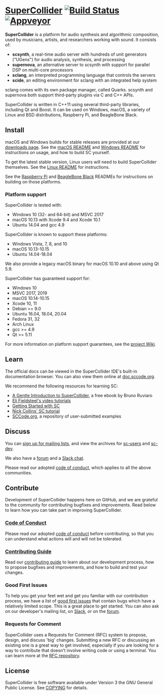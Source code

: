 [SuperCollider](https://supercollider.github.io/) [![Build Status](https://travis-ci.org/supercollider/supercollider.svg?branch=develop)](https://travis-ci.org/supercollider/supercollider) [![Appveyor](https://ci.appveyor.com/api/projects/status/github/supercollider/supercollider?branch=develop&svg=true)](https://ci.appveyor.com/project/supercollider/supercollider)
=========================

**SuperCollider** is a platform for audio synthesis and algorithmic composition, used by musicians, artists, and researchers working with sound. It consists of:

- **scsynth**, a real-time audio server with hundreds of unit generators ("UGens") for audio analysis, synthesis, and processing
- **supernova**, an alternative server to scsynth with support for parallel DSP on multi-core processors
- **sclang**, an interpreted programming language that controls the servers
- **scide**, an editing environment for sclang with an integrated help system

sclang comes with its own package manager, called Quarks. scsynth and supernova both support third-party plugins via C and C++ APIs.

SuperCollider is written in C++11 using several third-party libraries, including Qt and Boost. It can be used on Windows, macOS, a variety of Linux and BSD distributions, Raspberry Pi, and BeagleBone Black.

Install
-------

macOS and Windows builds for stable releases are provided at our [downloads page][downloads page]. See the [macOS README](README_MACOS.md) and [Windows README](README_WINDOWS.md) for instructions on usage, and how to build SC yourself.

To get the latest stable version, Linux users will need to build SuperCollider themselves. See the [Linux README](README_LINUX.md) for instructions.

See the [Raspberry Pi](README_RASPBERRY_PI.md) and [BeagleBone Black](README_BEAGLEBONE_BLACK.md) READMEs for instructions on building on those platforms.

[downloads page]: https://supercollider.github.io/download

### Platform support

SuperCollider is tested with:
- Windows 10 (32- and 64-bit) and MSVC 2017
- macOS 10.13 with Xcode 9.4 and Xcode 10.1
- Ubuntu 14.04 and gcc 4.9

SuperCollider is known to support these platforms:
- Windows Vista, 7, 8, and 10
- macOS 10.13-10.15
- Ubuntu 14.04-18.04

We also provide a legacy macOS binary for macOS 10.10 and above using Qt 5.9.

SuperCollider has guaranteed support for:
- Windows 10
- MSVC 2017, 2019
- macOS 10.14-10.15
- Xcode 10, 11
- Debian >= 9.0
- Ubuntu 16.04, 18.04, 20.04
- Fedora 31, 32
- Arch Linux
- gcc >= 4.9
- Qt >= 5.11

For more information on platform support guarantees, see the [project
Wiki](https://github.com/supercollider/supercollider/wiki/Platform-Support).

Learn
-----

The official docs can be viewed in the SuperCollider IDE's built-in documentation browser. You can also view them online at [doc.sccode.org](http://doc.sccode.org/).

We recommend the following resources for learning SC:

- [A Gentle Introduction to SuperCollider](https://works.bepress.com/bruno-ruviaro/3/), a free ebook by Bruno Ruviaro
- [Eli Fieldsteel's video tutorials](https://www.youtube.com/playlist?list=PLPYzvS8A_rTaNDweXe6PX4CXSGq4iEWYC)
- [Getting Started with SC](http://doc.sccode.org/Tutorials/Getting-Started/00-Getting-Started-With-SC.html)
- [Nick Collins' SC tutorial](https://composerprogrammer.com/teaching/supercollider/sctutorial/tutorial.html)
- [SCCode.org](http://sccode.org/), a repository of user-submitted examples

Discuss
-------

You can [sign up for mailing lists][list signup], and view the archives for [sc-users][sc-users archives] and [sc-dev][sc-dev archives].

We also have a [forum][Discourse] and a [Slack chat][Slack].

Please read our adopted [code of conduct](CODE_OF_CONDUCT.md), which applies to all the above communities.

[list signup]: http://www.birmingham.ac.uk/facilities/ea-studios/research/supercollider/mailinglist.aspx
[sc-users archives]: https://www.listarc.bham.ac.uk/lists/sc-users/
[sc-dev archives]: https://www.listarc.bham.ac.uk/lists/sc-dev/
[Discourse]: https://scsynth.org/
[Slack]: https://join.slack.com/t/scsynth/shared_invite/zt-ezoyz15j-SVM7JVul94pxtDiUDRnd0w

Contribute
----------

Development of SuperCollider happens here on GitHub, and we are grateful to the community for contributing bugfixes and improvements. Read below to learn how you can take part in improving SuperCollider.

### [Code of Conduct](CODE_OF_CONDUCT.md)

Please read our adopted [code of conduct](CODE_OF_CONDUCT.md) before contributing, so that you can understand what actions will and will not be tolerated.

### [Contributing Guide](https://github.com/supercollider/supercollider/wiki)

Read our [contributing guide](https://github.com/supercollider/supercollider/wiki) to learn about our development process, how to propose bugfixes and improvements, and how to build and test your changes.

### Good First Issues

To help you get your feet wet and get you familiar with our contribution process, we have a list of [good first issues](https://github.com/supercollider/supercollider/labels/good%20first%20issue) that contain bugs which have a relatively limited scope. This is a great place to get started. You can also ask on our developer's mailing list, on [Slack][Slack], or on the [forum][Discourse].

### Requests for Comment

SuperCollider uses a Requests for Comment (RFC) system to propose, design, and discuss 'big' changes. Submitting a new RFC or discussing an existing one is a great way to get involved, especially if you are looking for a way to contribute that doesn't involve writing code or using a terminal. You can learn more at the [RFC repository](https://github.com/supercollider/rfcs).

License
-------

SuperCollider is free software available under Version 3 the GNU General Public License. See [COPYING](COPYING) for details.
